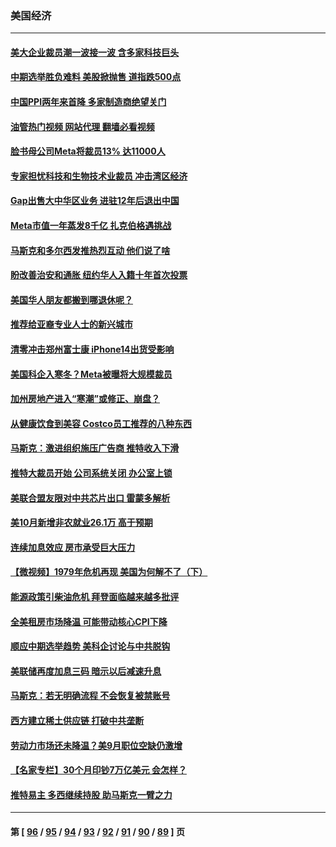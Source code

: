 ### 美国经济
---
#### [美大企业裁员潮一波接一波 含多家科技巨头](../../pages/ncid1078158/n13862898.md?11101645) 
#### [中期选举胜负难料 美股掀抛售 道指跌500点](../../pages/ncid1078158/n13862886.md?11101645) 
#### [中国PPI两年来首降 多家制造商绝望关门](../../pages/ncid1078158/n13862744.md?11101645) 
#### [油管热门视频 网站代理 翻墙必看视频](http://150.230.27.170:81/youtube.html?11101645)
#### [脸书母公司Meta将裁员13% 达11000人](../../pages/ncid1078158/n13862716.md?11101645) 
#### [专家担忧科技和生物技术业裁员 冲击湾区经济](../../pages/ncid1078158/n13862308.md?11101645) 
#### [Gap出售大中华区业务 进驻12年后退出中国](../../pages/ncid1078158/n13862077.md?11101645) 
#### [Meta市值一年蒸发8千亿 扎克伯格遇挑战](../../pages/ncid1078158/n13861336.md?11101645) 
#### [马斯克和多尔西发推热烈互动 他们说了啥](../../pages/ncid1078158/n13861270.md?11101645) 
#### [盼改善治安和通胀  纽约华人入籍十年首次投票](../../pages/ncid1078158/n13860904.md?11101645) 
#### [美国华人朋友都搬到哪退休呢？](../../pages/ncid1078158/n13860819.md?11101645) 
#### [推荐给亚裔专业人士的新兴城市](../../pages/ncid1078158/n13860789.md?11101645) 
#### [清零冲击郑州富士康 iPhone14出货受影响](../../pages/ncid1078158/n13860720.md?11101645) 
#### [美国科企入寒冬？Meta被曝将大规模裁员](../../pages/ncid1078158/n13860702.md?11101645) 
#### [加州房地产进入“寒潮”或修正、崩盘？](../../pages/ncid1078158/n13860681.md?11101645) 
#### [从健康饮食到美容 Costco员工推荐的八种东西](../../pages/ncid1078158/n13860209.md?11101645) 
#### [马斯克：激进组织施压广告商 推特收入下滑](../../pages/ncid1078158/n13859705.md?11101645) 
#### [推特大裁员开始 公司系统关闭 办公室上锁](../../pages/ncid1078158/n13859659.md?11101645) 
#### [美联合盟友限对中共芯片出口 雷蒙多解析](../../pages/ncid1078158/n13859663.md?11101645) 
#### [美10月新增非农就业26.1万 高于预期](../../pages/ncid1078158/n13859610.md?11101645) 
#### [连续加息效应 房市承受巨大压力](../../pages/ncid1078158/n13859163.md?11101645) 
#### [【微视频】1979年危机再现 美国为何解不了（下）](../../pages/ncid1078158/n13858870.md?11101645) 
#### [能源政策引柴油危机 拜登面临越来越多批评](../../pages/ncid1078158/n13858261.md?11101645) 
#### [全美租房市场降温 可能带动核心CPI下降](../../pages/ncid1078158/n13858257.md?11101645) 
#### [顺应中期选举趋势 美科企讨论与中共脱钩](../../pages/ncid1078158/n13858233.md?11101645) 
#### [美联储再度加息三码 暗示以后减速升息](../../pages/ncid1078158/n13858133.md?11101645) 
#### [马斯克：若无明确流程 不会恢复被禁账号](../../pages/ncid1078158/n13858103.md?11101645) 
#### [西方建立稀土供应链 打破中共垄断](../../pages/ncid1078158/n13857670.md?11101645) 
#### [劳动力市场还未降温？美9月职位空缺仍激增](../../pages/ncid1078158/n13857385.md?11101645) 
#### [【名家专栏】30个月印钞7万亿美元 会怎样？](../../pages/ncid1078158/n13857173.md?11101645) 
#### [推特易主 多西继续持股 助马斯克一臂之力](../../pages/ncid1078158/n13857318.md?11101645) 

---
#### 第 [ [96](./96.md?11101645) / [95](./95.md?11101645) / [94](./94.md?11101645) / [93](./93.md?11101645) / [92](./92.md?11101645) / [91](./91.md?11101645) / [90](./90.md?11101645) / [89](./89.md?11101645) ] 页
